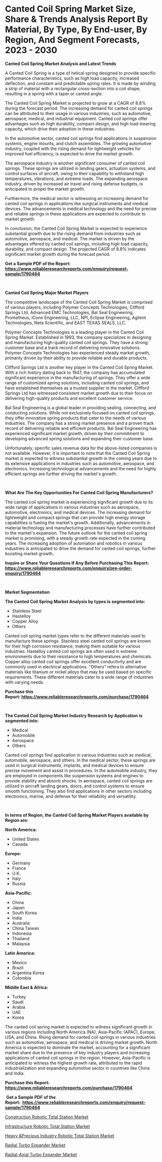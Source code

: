 <p><h1>Canted Coil Spring Market Size, Share & Trends Analysis Report By Material, By Type, By End-user, By Region, And Segment Forecasts, 2023 - 2030</h1></p><p><strong>Canted Coil Spring Market Analysis and Latest Trends</strong></p>
<p><p>A Canted Coil Spring is a type of helical spring designed to provide specific performance characteristics, such as high load capacity, increased deflection, and constant and predictable spring rates. It is made by winding a strip of material with a rectangular cross-section into a coil shape, resulting in a spring with a taper or canted angle.</p><p>The Canted Coil Spring Market is projected to grow at a CAGR of 8.8% during the forecast period. The increasing demand for canted coil springs can be attributed to their usage in various industries, such as automotive, aerospace, medical, and industrial equipment. Canted coil springs offer advantages such as high durability, compact design, and high load-bearing capacity, which drive their adoption in these industries.</p><p>In the automotive sector, canted coil springs find applications in suspension systems, engine mounts, and clutch assemblies. The growing automotive industry, coupled with the rising demand for lightweight vehicles for improved fuel efficiency, is expected to drive the market growth. </p><p>The aerospace industry is another significant consumer of canted coil springs. These springs are utilized in landing gears, actuation systems, and control surfaces of aircraft, owing to their capability to withstand high temperatures, vibrations, and extreme loads. The expanding aerospace industry, driven by increased air travel and rising defense budgets, is anticipated to propel the market growth.</p><p>Furthermore, the medical sector is witnessing an increasing demand for canted coil springs in applications like surgical instruments and medical devices. The advancements in medical technology and the need for precise and reliable springs in these applications are expected to contribute to market growth.</p><p>In conclusion, the Canted Coil Spring Market is expected to experience substantial growth due to the rising demand from industries such as automotive, aerospace, and medical. The market is driven by the advantages offered by canted coil springs, including high load capacity, durability, and compact design. The projected CAGR of 8.8% indicates significant market growth during the forecast period.</p></p>
<p><strong>Get a Sample PDF of the Report:&nbsp; <a href="https://www.reliableresearchreports.com/enquiry/request-sample/1790464">https://www.reliableresearchreports.com/enquiry/request-sample/1790464</a></strong></p>
<p>&nbsp;</p>
<p><strong>Canted Coil Spring Major Market Players</strong></p>
<p><p>The competitive landscape of the Canted Coil Spring Market is comprised of various players, including Polymer Concepts Technologies, Clifford Springs Ltd, Advanced EMC Technologies, Bal Seal Engineering, Prometheus, iConn Engineering, LLC, NPI, Eclipse Engineering, Agilent Technologies, Neta Scientific, and EAST TEXAS SEALS, LLC.</p><p>Polymer Concepts Technologies is a leading player in the Canted Coil Spring Market. Established in 1993, the company specializes in designing and manufacturing high-quality canted coil springs. They have a strong customer base and a track record of delivering innovative solutions. Polymer Concepts Technologies has experienced steady market growth, primarily driven by their ability to provide reliable and durable products.</p><p>Clifford Springs Ltd is another key player in the Canted Coil Spring Market. With a rich history dating back to 1947, the company has accumulated significant experience in the manufacturing of springs. They offer a wide range of customized spring solutions, including canted coil springs, and have established themselves as a trusted supplier in the market. Clifford Springs Ltd has witnessed consistent market growth due to their focus on delivering high-quality products and excellent customer service.</p><p>Bal Seal Engineering is a global leader in providing sealing, connecting, and conducting solutions. While not exclusively focused on canted coil springs, they offer innovative spring products that cater to the needs of various industries. The company has a strong market presence and a proven track record of delivering reliable and efficient products. Bal Seal Engineering has experienced significant market growth, driven by their commitment to developing advanced spring solutions and expanding their customer base.</p><p>Unfortunately, specific sales revenue data for the above-listed companies is not available. However, it is important to note that the Canted Coil Spring market is expected to witness substantial growth in the coming years due to its extensive applications in industries such as automotive, aerospace, and electronics. Increasing technological advancements and the need for highly efficient springs are further driving the market's growth.</p></p>
<p>&nbsp;</p>
<p><strong>What Are The Key Opportunities For Canted Coil Spring Manufacturers?</strong></p>
<p><p>The canted coil spring market is experiencing significant growth due to its wide range of applications in various industries such as aerospace, automotive, electronics, and medical devices. The increasing demand for lightweight and compact springs that can provide high energy storage capabilities is fueling the market's growth. Additionally, advancements in material technology and manufacturing processes have further contributed to the market's expansion. The future outlook for the canted coil spring market is promising, with a steady growth rate expected in the coming years. The increasing adoption of automation and robotics in various industries is anticipated to drive the demand for canted coil springs, further boosting market growth.</p></p>
<p><strong>Inquire or Share Your Questions If Any Before Purchasing This Report: <a href="https://www.reliableresearchreports.com/enquiry/pre-order-enquiry/1790464">https://www.reliableresearchreports.com/enquiry/pre-order-enquiry/1790464</a></strong></p>
<p>&nbsp;</p>
<p><strong>Market Segmentation</strong></p>
<p><strong>The Canted Coil Spring Market Analysis by types is segmented into:</strong></p>
<p><ul><li>Stainless Steel</li><li>Hastelloy</li><li>Copper Alloy</li><li>Others</li></ul></p>
<p><p>Canted coil spring market types refer to the different materials used to manufacture these springs. Stainless steel canted coil springs are known for their high corrosion resistance, making them suitable for various industries. Hastelloy canted coil springs are often used in extreme environments due to their resistance to high temperatures and chemicals. Copper alloy canted coil springs offer excellent conductivity and are commonly used in electrical applications. "Others" refers to alternative materials like titanium or nickel alloys that may be used based on specific requirements. These different materials cater to a wide range of industries with varying needs.</p></p>
<p><strong>Purchase this Report:&nbsp;<a href="https://www.reliableresearchreports.com/purchase/1790464">https://www.reliableresearchreports.com/purchase/1790464</a></strong></p>
<p>&nbsp;</p>
<p><strong>The Canted Coil Spring Market Industry Research by Application is segmented into:</strong></p>
<p><ul><li>Medical</li><li>Automobile</li><li>Aerospace</li><li>Others</li></ul></p>
<p><p>Canted coil springs find application in various industries such as medical, automobile, aerospace, and others. In the medical sector, these springs are used in surgical instruments, implants, and medical devices to ensure precise movement and assist in procedures. In the automobile industry, they are employed in components like suspension systems and engines to provide stability and absorb shocks. In aerospace, canted coil springs are utilized in aircraft landing gears, doors, and control systems to ensure smooth functioning. They also find applications in other sectors including electronics, marine, and defense for their reliability and versatility.</p></p>
<p>&nbsp;</p>
<p><strong>In terms of Region, the Canted Coil Spring Market Players available by Region are:</strong></p>
<p>
    <p> <strong> North America: </strong>
        <ul>
            <li>United States</li>
            <li>Canada</li>
        </ul>
        </p> 
    <p> <strong> Europe: </strong>
        <ul>
            <li>Germany</li>
            <li>France</li>
            <li>U.K.</li>
            <li>Italy</li>
            <li>Russia</li>
        </ul>
        </p> 
    <p> <strong> Asia-Pacific: </strong>
        <ul>
            <li>China</li>
            <li>Japan</li>
            <li>South Korea</li>
            <li>India</li>
            <li>Australia</li>
            <li>China Taiwan</li>
            <li>Indonesia</li>
            <li>Thailand</li>
            <li>Malaysia</li>
        </ul>
        </p> 
    <p> <strong> Latin America: </strong>
        <ul>
            <li>Mexico</li>
            <li>Brazil</li>
            <li>Argentina Korea</li>
            <li>Colombia</li>
        </ul>
        </p> 
    <p> <strong> Middle East & Africa: </strong>
        <ul>
            <li>Turkey</li>
            <li>Saudi</li>
            <li>Arabia</li>
            <li>UAE</li>
            <li>Korea</li>
        </ul>
    </p>
    </p>
<p><p>The canted coil spring market is expected to witness significant growth in various regions including North America (NA), Asia-Pacific (APAC), Europe, USA, and China. Rising demand for canted coil springs in various industries such as automotive, aerospace, and medical is driving market growth. North America is expected to dominate the market, accounting for a significant market share due to the presence of key industry players and increasing applications of canted coil springs in the region. However, Asia-Pacific is anticipated to witness the highest growth rate, attributed to the rapid industrialization and expanding automotive sector in countries like China and India.</p></p>
<p><strong>Purchase this Report: <a href="https://www.reliableresearchreports.com/purchase/1790464">https://www.reliableresearchreports.com/purchase/1790464</a></strong></p>
<p>&nbsp;<strong>Get a Sample PDF of the Report:&nbsp;&nbsp;<a href="https://www.reliableresearchreports.com/enquiry/request-sample/1790464">https://www.reliableresearchreports.com/enquiry/request-sample/1790464</a></strong></p>
<p><strong></strong></p>
<p><p><a href="https://medium.com/@ameliahaleyi77567/construction-robotic-total-station-market-competitive-analysis-market-trends-and-forecast-to-2030-8d03880658e0">Construction Robotic Total Station Market</a></p><p><a href="https://medium.com/@itzelheller546/analyzing-infrastructure-robotic-total-station-market-global-industry-perspective-and-forecast-5dfbf4dc607a">Infrastructure Robotic Total Station Market</a></p><p><a href="https://medium.com/@emmyrolfson8689/heavy-precious-industry-robotic-total-station-market-size-market-outlook-and-market-forecast-9a8f38eef94a">Heavy &Precious Industry Robotic Total Station Market</a></p><p><a href="https://medium.com/@mikeflatley6362/radial-turbo-expander-market-size-market-outlook-and-market-forecast-2023-to-2030-d17215106b0f">Radial Turbo Expander Market</a></p><p><a href="https://medium.com/@lauryframi644/radial-axial-turbo-expander-market-share-evolution-and-market-growth-trends-2023-2030-9a550d7922b9">Radial-Axial Turbo Expander Market</a></p></p>